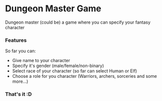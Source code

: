 # Dungeon Master Game

Dungeon master (could be) a game where you can specify your fantasy character

### Features

So far you can:
- Give name to your character
- Specify it's gender (male/female/non-binary)
- Select race of your character (so far can select Human or Elf)
- Choose a role for you character (Warriors, archers, sorceries and some more...)

### That's it :D